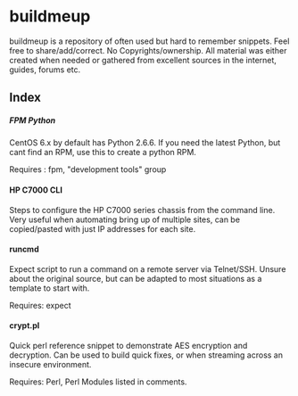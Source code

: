 # buildmeup

buildmeup is a repository of often used but hard to remember snippets. Feel free to share/add/correct. No Copyrights/ownership. All material was either created when needed or gathered from excellent sources in the internet, guides, forums etc. 

## Index
##### FPM Python
CentOS 6.x by default has Python 2.6.6. If you need the latest Python, but cant find an RPM, use this to create a python RPM. 

Requires : fpm, "development tools" group

#### HP C7000 CLI
Steps to configure the HP C7000 series chassis from the command line. Very useful when automating bring up of multiple sites, can be copied/pasted with just IP addresses for each site. 

#### runcmd
Expect script to run a command on a remote server via Telnet/SSH. Unsure about the original source, but can be adapted to most situations as a template to start with. 

Requires: expect

#### crypt.pl
Quick perl reference snippet to demonstrate AES encryption and decryption. Can be used to build quick fixes, or when streaming across an insecure environment. 

Requires: Perl, Perl Modules listed in comments. 
